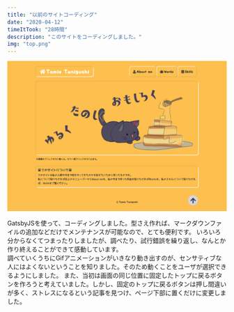 ```yaml
---
title: "以前のサイトコーディング"
date: "2020-04-12"
timeItTook: "28時間"
description: "このサイトをコーディングしました。"
img: "top.png"
---
```

![top](./top.png)

GatsbyJSを使って、コーディングしました。型さえ作れば、マークダウンファイルの追加などだけでメンテナンスが可能なので、とても便利です。
いろいろ分からなくてつまったりしましたが、調べたり、試行錯誤を繰り返し、なんとか作り終えることができて感動しています。<br/>
調べていくうちにGifアニメーションがいきなり動き出すのが、センサティブな人にはよくないということを知りました。そのため動くことをユーザが選択できるようにしました。
また、当初は画面の同じ位置に固定したトップに戻るボタンを作ろうと考えていました。しかし、固定のトップに戻るボタンは押し間違いが多く、ストレスになるという記事を見つけ、ページ下部に置くだけに変更しました。